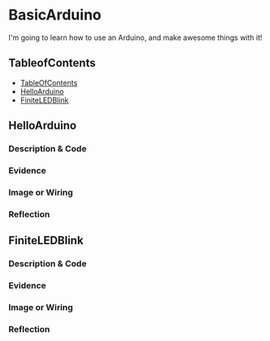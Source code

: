 # BasicArduino
I'm going to learn how to use an Arduino, and make awesome things with it!


## TableofContents
* [TableOfContents](#TableOfContents)
* [HelloArduino](#HelloArduino)
* [FiniteLEDBlink](#FiniteLEDBlink)

## HelloArduino

### Description & Code

### Evidence

### Image or Wiring

### Reflection


## FiniteLEDBlink

### Description & Code

### Evidence

### Image or Wiring

### Reflection
